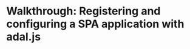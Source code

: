 # Walkthrough: Registering and configuring a SPA application with adal.js

<!-- https://docs.microsoft.com/en-us/dynamics365/customer-engagement/developer/walkthrough-register-dynamics-365-app-azure-active-directory -->